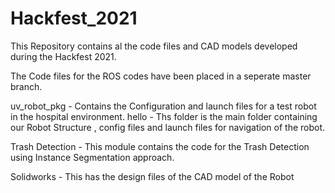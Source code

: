 # Hackfest_2021
This Repository contains al the code files and CAD models developed during the Hackfest 2021.

The Code files for the ROS codes have been placed in a seperate master branch. 

uv_robot_pkg - Contains the Configuration and launch files for a test robot in the hospital environment.
hello - Ths folder is the main folder containing our Robot Structure , config files and launch files for navigation of the robot.

Trash Detection - This module contains the code for the Trash Detection using Instance Segmentation approach.

Solidworks - This has the design files of the CAD model of the Robot 


